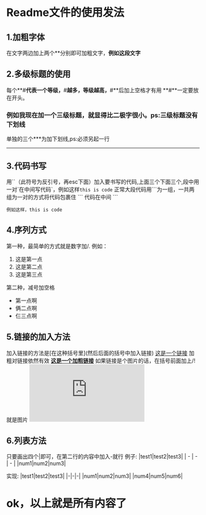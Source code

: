 # Readme文件的使用发法
## 1.加粗字体
在文字两边加上两个\*\*分别即可加粗文字，**例如这段文字**
## 2.多级标题的使用
每个**\#**代表一个等级，**\#**越多，等级越高，**\#**后加上空格才有用
**\#**一定要放在开头。
### 例如我现在加一个三级标题，就显得比二极字很小。ps:三级标题没有下划线
单独的三个\*\*\*为加下划线,ps:必须另起一行
***

## 3.代码书写
用\`\`（此符号为反引号，再esc下面）加入要书写的代码,上面三个下面三个,段中用一对\`在中间写代码\`，例如这样`this is code`
正常大段代码用\`\`\`为一组，一共两组为一对的方式将代码包裹住
\`\`\`
代码在中间
\`\`\`
```
例如这样，this is code

```
## 4.序列方式
第一种，最简单的方式就是数字加/.
例如：
1. 这是第一点
2. 这是第二点
3. 这是第三点

第二种，减号加空格 
- 第一点啊
- 俩二点啊
- 仨三点啊

## 5.链接的加入方法
加入链接的方法是\[在这种括号里\]\(然后后面的括号中加入链接\)
[这是一个链接](https://www.bilibili.com/video/BV1Y5411W7j4/?spm_id_from=333.337.search-card.all.click&vd_source=bb311f54a7671df0ea69db4afaf49631)
加粗对链接依然有效
**[这是一个加粗链接](https://www.bilibili.com/video/BV1Y5411W7j4/?spm_id_from=333.337.search-card.all.click&vd_source=bb311f54a7671df0ea69db4afaf49631)**
如果链接是个图片的话，在括号前面加上/!就是图片
![这是一个链接](https://www.dmoe.cc/random.php)

## 6.列表方法

只要画出四个\|即可，在第二行的内容中加入\-就行
例子\:
\|test1\|test2\|test3\|
\|    -       \|   -        \|    -       \|
 \|num1\|num2\|num3\|

实现\:
|test1|test2|test3|
|-|-|-|
|num1|num2|num3|
|num4|num5|num6|

# ok，以上就是所有内容了
